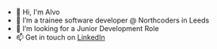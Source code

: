 - 👋 Hi, I'm Alvo
- 🌱 I’m a trainee software developer @ Northcoders in Leeds
- 🔭 I’m looking for a Junior Development Role
- 📫 Get in touch on [LinkedIn](https://www.linkedin.com/in/alvo-von-cossel)

<!--
**a1v0/a1v0** is a ✨ _special_ ✨ repository because its `README.md` (this file) appears on your GitHub profile.

Here are some ideas to get you started:

- 🔭 I’m currently working on ...
- 🌱 I’m currently learning ...
- 👯 I’m looking to collaborate on ...
- 🤔 I’m looking for help with ...
- 💬 Ask me about ...
- 📫 How to reach me: ...
- 😄 Pronouns: ...
- ⚡ Fun fact: ...
-->
